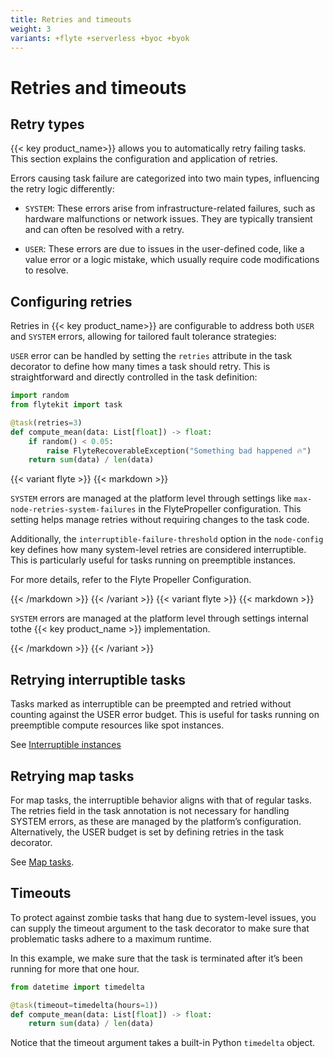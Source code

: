 ```yaml
---
title: Retries and timeouts
weight: 3
variants: +flyte +serverless +byoc +byok
---
```


# Retries and timeouts

## Retry types

{{< key product_name>}} allows you to automatically retry failing tasks. This section explains the configuration and application of retries.

Errors causing task failure are categorized into two main types, influencing the retry logic differently:

* `SYSTEM`: These errors arise from infrastructure-related failures, such as hardware malfunctions or network issues.
  They are typically transient and can often be resolved with a retry.

* `USER`: These errors are due to issues in the user-defined code, like a value error or a logic mistake, which usually require code modifications to resolve.


## Configuring retries

Retries in {{< key product_name>}} are configurable to address both `USER` and `SYSTEM` errors, allowing for tailored fault tolerance strategies:

`USER` error can be handled by setting the `retries` attribute in the task decorator to define how many times a task should retry.
This is straightforward and directly controlled in the task definition:

```python
import random
from flytekit import task

@task(retries=3)
def compute_mean(data: List[float]) -> float:
    if random() < 0.05:
        raise FlyteRecoverableException("Something bad happened 🔥")
    return sum(data) / len(data)
```

{{< variant flyte >}}
{{< markdown >}}

`SYSTEM` errors are managed at the platform level through settings like `max-node-retries-system-failures` in the FlytePropeller configuration.
This setting helps manage retries without requiring changes to the task code.

Additionally, the `interruptible-failure-threshold` option in the `node-config` key defines how many system-level retries are considered interruptible.
This is particularly useful for tasks running on preemptible instances.

For more details, refer to the Flyte Propeller Configuration.

{{< /markdown >}}
{{< /variant >}}
{{< variant flyte >}}
{{< markdown >}}

`SYSTEM` errors are managed at the platform level through settings internal tothe {{< key product_name >}} implementation.

{{< /markdown >}}
{{< /variant >}}

## Retrying interruptible tasks

Tasks marked as interruptible can be preempted and retried without counting against the USER error budget.
This is useful for tasks running on preemptible compute resources like spot instances.

See [Interruptible instances](./interruptible-instances)


## Retrying map tasks

For map tasks, the interruptible behavior aligns with that of regular tasks. The retries field in the task annotation is not necessary for handling SYSTEM errors, as these are managed by the platform’s configuration. Alternatively, the USER budget is set by defining retries in the task decorator.

See [Map tasks](../map-tasks).


## Timeouts

To protect against zombie tasks that hang due to system-level issues, you can supply the timeout argument to the task decorator to make sure that problematic tasks adhere to a maximum runtime.

In this example, we make sure that the task is terminated after it’s been running for more that one hour.

```python
from datetime import timedelta

@task(timeout=timedelta(hours=1))
def compute_mean(data: List[float]) -> float:
    return sum(data) / len(data)
```

Notice that the timeout argument takes a built-in Python `timedelta` object.

